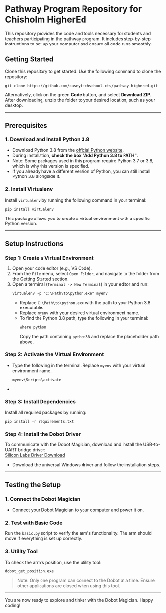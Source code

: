 

# Pathway Program Repository for Chisholm HigherEd  
This repository provides the code and tools necessary for students and teachers participating in the pathway program. It includes step-by-step instructions to set up your computer and ensure all code runs smoothly.  

## Getting Started  
Clone this repository to get started. Use the following command to clone the repository:  
```
git clone https://github.com/caseytechschool-cts/pathway-highered.git
```
Alternatively, click on the green **Code** button, and select **Download ZIP**. After downloading, unzip the folder to your desired location, such as your desktop.

---

## Prerequisites  

### 1. Download and Install Python 3.8  
- Download Python 3.8 from the [official Python website](https://www.python.org/downloads/).  
- During installation, **check the box "Add Python 3.8 to PATH"**.  
- Note: Some packages used in this program require Python 3.7 or 3.8, which is why this version is specified.  
- If you already have a different version of Python, you can still install Python 3.8 alongside it.  

### 2. Install Virtualenv  
Install `virtualenv` by running the following command in your terminal:  
```
pip install virtualenv
```  
This package allows you to create a virtual environment with a specific Python version.

---

## Setup Instructions  

### Step 1: Create a Virtual Environment  
1. Open your code editor (e.g., VS Code).  
2. From the `File` menu, select `Open Folder`, and navigate to the folder from the Getting Started section.  
3. Open a terminal (`Terminal -> New Terminal`) in your editor and run:  
   ```
   virtualenv -p "C:\Path\to\python.exe" myenv
   ```  
   - Replace `C:\Path\to\python.exe` with the path to your Python 3.8 executable.  
   - Replace `myenv` with your desired virtual environment name.  
   - To find the Python 3.8 path, type the following in your terminal:  
     ```
     where python
     ```  
     Copy the path containing `python38` and replace the placeholder path above.  

### Step 2: Activate the Virtual Environment  
- Type the following in the terminal. Replace `myenv` with your virtual environment name.
  ```
  myenv\Scripts\activate
  ```  
-

### Step 3: Install Dependencies  
Install all required packages by running:  
```
pip install -r requirements.txt
```  

### Step 4: Install the Dobot Driver  
To communicate with the Dobot Magician, download and install the USB-to-UART bridge driver:  
[Silicon Labs Driver Download](https://www.silabs.com/developer-tools/usb-to-uart-bridge-vcp-drivers?tab=downloads)  
- Download the universal Windows driver and follow the installation steps.  

---

## Testing the Setup  

### 1. Connect the Dobot Magician  
- Connect your Dobot Magician to your computer and power it on.  

### 2. Test with Basic Code  
Run the `basic.py` script to verify the arm's functionality. The arm should move if everything is set up correctly.  

### 3. Utility Tool  
To check the arm's position, use the utility tool:  
```
dobot_get_position.exe
```  
> Note: Only one program can connect to the Dobot at a time. Ensure other applications are closed when using this tool.

---

You are now ready to explore and tinker with the Dobot Magician. Happy coding!  

